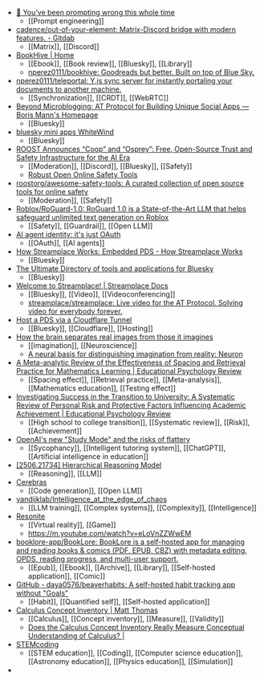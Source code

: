 - [🔮 You’ve been prompting wrong this whole time](https://www.exponentialview.co/p/how-to-train-your-ai)
	- [[Prompt engineering]]
- [cadence/out-of-your-element: Matrix-Discord bridge with modern features. - Gitdab](https://gitdab.com/cadence/out-of-your-element/)
	- [[Matrix]], [[Discord]]
- [BookHive | Home](https://bookhive.buzz/)
	- [[Ebook]], [[Book review]], [[Bluesky]], [[Library]]
	- [nperez0111/bookhive: Goodreads but better. Built on top of Blue Sky.](https://github.com/nperez0111/bookhive)
- [nperez0111/teleportal: Y.js sync server for instantly portaling your documents to another machine.](https://github.com/nperez0111/teleportal)
	- [[Synchronization]], [[CRDT]], [[WebRTC]]
- [Beyond Microblogging: AT Protocol for Building Unique Social Apps — Boris Mann's Homepage](https://bmannconsulting.com/notes/beyond-microblogging-atproto/)
	- [[Bluesky]]
- [bluesky mini apps WhiteWind](https://whtwnd.com/did:plc:5bzztbxvhii56ryi3az7lvzh/3lvchehzyyk2h/bafyreifrt3hmmwkgjgutqjkqp6bidjfwvq2snvhtiewf4mko4gbjgaeksq)
	- [[Bluesky]]
- [ROOST Announces “Coop” and “Osprey”: Free, Open-Source Trust and Safety Infrastructure for the AI Era](https://roost.tools/blog/roost-announces-coop-and-osprey-free-open-source-trust-and-safety-infrastructure-for-the-ai-era/)
	- [[Moderation]], [[Discord]], [[Bluesky]], [[Safety]]
	- [Robust Open Online Safety Tools](https://roost.tools/)
- [roostorg/awesome-safety-tools: A curated collection of open source tools for online safety](https://github.com/roostorg/awesome-safety-tools)
	- [[Moderation]], [[Safety]]
- [Roblox/RoGuard-1.0: RoGuard 1.0 is a State-of-the-Art LLM that helps safeguard unlimited text generation on Roblox](https://github.com/Roblox/RoGuard-1.0)
	- [[Safety]], [[Guardrail]], [[Open LLM]]
- [AI agent identity: it's just OAuth](https://mayakaczorowski.com/blogs/ai-agent-authentication)
	- [[OAuth]], [[AI agents]]
- [How Streamplace Works: Embedded PDS - How Streamplace Works](https://streamplace.leaflet.pub/3lut7mgni5s2k)
	- [[Bluesky]]
- [The Ultimate Directory of tools and applications for Bluesky](https://blueskydirectory.com/)
	- [[Bluesky]]
- [Welcome to Streamplace! | Streamplace Docs](https://stream.place/docs/)
	- [[Bluesky]], [[Video]], [[Videoconferencing]]
	- [streamplace/streamplace: Live video for the AT Protocol. Solving video for everybody forever.](https://github.com/streamplace/streamplace/tree/next)
- [Host a PDS via a Cloudflare Tunnel](https://baileytownsend.dev/articles/host-a-pds-with-a-cloudflare-tunnel)
	- [[Bluesky]], [[Cloudflare]], [[Hosting]]
- [How the brain separates real images from those it imagines](https://www.nature.com/articles/d41586-025-01752-2)
	- [[imagination]], [[Neuroscience]]
	- [A neural basis for distinguishing imagination from reality: Neuron](https://www.cell.com/neuron/fulltext/S0896-6273(25)00362-9)
- [A Meta-analytic Review of the Effectiveness of Spacing and Retrieval Practice for Mathematics Learning | Educational Psychology Review](https://link.springer.com/article/10.1007/s10648-025-10035-1)
	- [[Spacing effect]], [[Retrieval practice]], [[Meta-analysis]], [[Mathematics education]], [[Testing effect]]
- [Investigating Success in the Transition to University: A Systematic Review of Personal Risk and Protective Factors Influencing Academic Achievement | Educational Psychology Review](https://link.springer.com/article/10.1007/s10648-024-09891-0)
	- [[High school to college transition]], [[Systematic review]], [[Risk]], [[Achievement]]
- [OpenAI's new "Study Mode" and the risks of flattery](https://resobscura.substack.com/p/openais-new-study-mode-and-the-risks)
	- [[Sycophancy]], [[Intelligent tutoring system]], [[ChatGPT]], [[Artificial intelligence in education]]
- [[2506.21734] Hierarchical Reasoning Model](https://arxiv.org/abs/2506.21734)
	- [[Reasoning]], [[LLM]]
- [Cerebras](https://www.cerebras.ai/blog/introducing-cerebras-code)
	- [[Code generation]], [[Open LLM]]
- [vandijklab/Intelligence_at_the_edge_of_chaos](https://github.com/vandijklab/Intelligence_at_the_edge_of_chaos)
	- [[LLM training]], [[Complex systems]], [[Complexity]], [[Intelligence]]
- [Resonite](https://resonite.com/)
	- [[Virtual reality]], [[Game]]
	- https://m.youtube.com/watch?v=eLoVnZZWwEM
- [booklore-app/BookLore: BookLore is a self-hosted app for managing and reading books & comics (PDF, EPUB, CBZ) with metadata editing, OPDS, reading progress, and multi-user support.](https://github.com/booklore-app/BookLore)
	- [[Epub]], [[Ebook]], [[Archive]], [[Library]], [[Self-hosted application]], [[Comic]]
- [GitHub - daya0576/beaverhabits: A self-hosted habit tracking app without "Goals"](https://github.com/daya0576/beaverhabits)
	- [[Habit]], [[Quantified self]], [[Self-hosted application]]
- [Calculus Concept Inventory | Matt Thomas](https://mthomas.net/project/cci/)
	- [[Calculus]], [[Concept inventory]], [[Measure]], [[Validity]]
	- [Does the Calculus Concept Inventory Really Measure Conceptual Understanding of Calculus? |](https://blogs.ams.org/matheducation/2016/07/25/does-the-calculus-concept-inventory-really-measure-conceptual-understanding-of-calculus/)
- [STEMcoding](https://stemcoding.github.io/)
	- [[STEM education]], [[Coding]], [[Computer science education]], [[Astronomy education]], [[Physics education]], [[Simulation]]
-